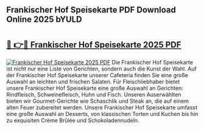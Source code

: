 ## Frankischer Hof Speisekarte PDF Download Online 2025 bYULD

# <h2><a href="http://gc7oh2.nevu.top/?p=Frankischer+Hof+Speisekarte">🔗 👉🔴 Frankischer Hof Speisekarte 2025 PDF</a></h2>

[![Frankischer Hof Speisekarte 2025 PDF](https://i.imgur.com/dBaPXMq.png)](http://gc7oh2.nevu.top/?p=Frankischer+Hof+Speisekarte)
Die Frankischer Hof Speisekarte ist nicht nur eine Liste von Gerichten, sondern auch die Kunst der Wahl. Auf der Frankischer Hof Speisekarte unserer Cafeteria finden Sie eine große Auswahl an leichten und frischen Salaten. Für Fleischliebhaber bietet unsere Frankischer Hof Speisekarte eine große Auswahl an Gerichten: Rindfleisch, Schweinefleisch, Huhn und Fisch. Unseren Auserwählten bieten wir Gourmet-Gerichte wie Schaschlik und Steak an, die auf einem alten Feuer zubereitet werden. Unsere Frankischer Hof Speisekarte umfasst eine große Auswahl an Desserts, von klassischen Torten und Kuchen bis hin zu exquisiten Crème Brûlée und Schokoladennudeln.
